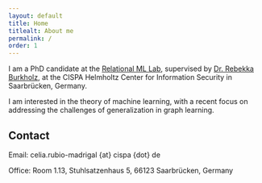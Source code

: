 ```yaml
---
layout: default
title: Home
titlealt: About me
permalink: /
order: 1
---
```


I am a PhD candidate at the [Relational ML Lab](https://relationalml.github.io), supervised by [Dr. Rebekka Burkholz](https://sites.google.com/view/rebekkaburkholz/), at the CISPA Helmholtz Center for Information Security in Saarbrücken, Germany.

I am interested in the theory of machine learning, with a recent focus on addressing the challenges of generalization in graph learning.

## Contact

Email: celia.rubio-madrigal {at} cispa {dot} de

Office: Room 1.13, Stuhlsatzenhaus 5, 66123 Saarbrücken, Germany